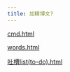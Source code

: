 ```yaml
---
title: 加精博文?
---
```





[cmd.html](cmd.html)

[words.html](words.html)

[吐槽list\(to-do\).html](吐槽list\(to-do\).html)

